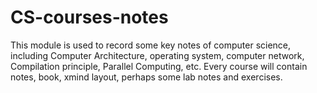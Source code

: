 # CS-courses-notes
This module is used to record some key notes of computer science, including Computer Architecture, operating system, computer network, Compilation principle, Parallel Computing, etc. Every course will contain notes, book, xmind layout, perhaps some lab notes and exercises.
